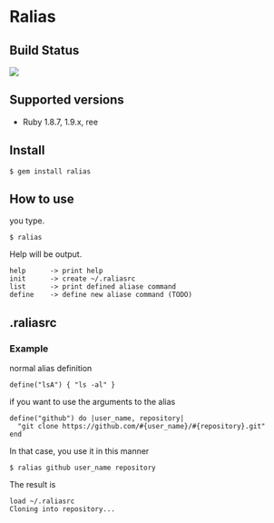 # Ralias

## Build Status

<img src="https://secure.travis-ci.org/daic-h/ralias.png"/>

## Supported versions

* Ruby 1.8.7, 1.9.x, ree

## Install

    $ gem install ralias

## How to use

you type.

    $ ralias

Help will be output.

    help      -> print help
    init      -> create ~/.raliasrc
    list      -> print defined aliase command
    define    -> define new aliase command (TODO)

## .raliasrc

### Example

normal alias definition

    define("lsA") { "ls -al" }

if you want to use the arguments to the alias

    define("github") do |user_name, repository|
      "git clone https://github.com/#{user_name}/#{repository}.git"
    end

In that case, you use it in this manner

    $ ralias github user_name repository

The result is

    load ~/.raliasrc
    Cloning into repository...

